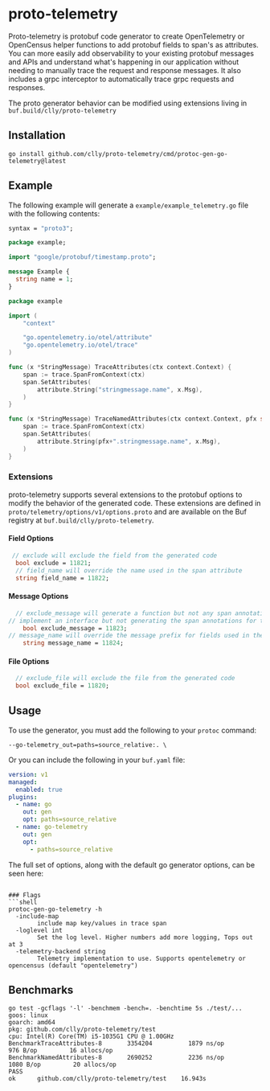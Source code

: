 # proto-telemetry

Proto-telemetry is protobuf code generator to create OpenTelemetry or 
OpenCensus helper functions to add protobuf fields to span's as attributes. 
You can more easily add observability to your existing protobuf messages and 
APIs and understand what's happening in our application without needing to 
manually trace the request and response messages. It also includes a grpc 
interceptor to automatically trace grpc requests and responses.

The proto generator behavior can be modified using extensions living in `buf.build/clly/proto-telemetry`

## Installation

```shell
go install github.com/clly/proto-telemetry/cmd/protoc-gen-go-telemetry@latest
```

## Example

The following example will generate a `example/example_telemetry.go` file with
the following contents:

```proto
syntax = "proto3";

package example;

import "google/protobuf/timestamp.proto";

message Example {
  string name = 1;
}
```

```go
package example

import (
	"context"

	"go.opentelemetry.io/otel/attribute"
	"go.opentelemetry.io/otel/trace"
)

func (x *StringMessage) TraceAttributes(ctx context.Context) {
	span := trace.SpanFromContext(ctx)
	span.SetAttributes(
		attribute.String("stringmessage.name", x.Msg),
	)
}

func (x *StringMessage) TraceNamedAttributes(ctx context.Context, pfx string) {
	span := trace.SpanFromContext(ctx)
	span.SetAttributes(
		attribute.String(pfx+".stringmessage.name", x.Msg),
	)
}
```

### Extensions

proto-telemetry supports several extensions to the protobuf options to 
modify the behavior of the generated code. These extensions are defined in 
`proto/telemetry/options/v1/options.proto` and are available on the Buf 
registry at `buf.build/clly/proto-telemetry`.

#### Field Options

```protobuf
 // exclude will exclude the field from the generated code
  bool exclude = 11821;
  // field_name will override the name used in the span attribute
  string field_name = 11822;
```

#### Message Options

```protobuf
  // exclude_message will generate a function but not any span annotations. This is useful for assuming functions
// implement an interface but not generating the span annotations for the message itself.
    bool exclude_message = 11823;
// message_name will override the message prefix for fields used in the span attribute
    string message_name = 11824;
```

#### File Options

```protobuf
  // exclude_file will exclude the file from the generated code
  bool exclude_file = 11820;
```

## Usage
To use the generator, you must add the following to your `protoc` command:

```
--go-telemetry_out=paths=source_relative:. \
```

Or you can include the following in your `buf.yaml` file:

```yaml
version: v1
managed:
  enabled: true
plugins:
  - name: go
    out: gen
    opt: paths=source_relative
  - name: go-telemetry
    out: gen
    opt:
      - paths=source_relative
```
The full set of options, along with the default go generator options, can be 
seen here:
```shell

### Flags
```shell
protoc-gen-go-telemetry -h
  -include-map
    	include map key/values in trace span
  -loglevel int
    	Set the log level. Higher numbers add more logging, Tops out at 3
  -telemetry-backend string
    	Telemetry implementation to use. Supports opentelemetry or opencensus (default "opentelemetry")
```

## Benchmarks

```shell
go test -gcflags '-l' -benchmem -bench=. -benchtime 5s ./test/...
goos: linux
goarch: amd64
pkg: github.com/clly/proto-telemetry/test
cpu: Intel(R) Core(TM) i5-1035G1 CPU @ 1.00GHz
BenchmarkTraceAttributes-8   	 3354204	      1879 ns/op	     976 B/op	      16 allocs/op
BenchmarkNamedAttributes-8   	 2690252	      2236 ns/op	    1080 B/op	      20 allocs/op
PASS
ok  	github.com/clly/proto-telemetry/test	16.943s
```